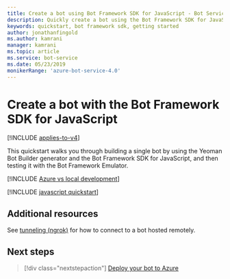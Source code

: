 ```yaml
---
title: Create a bot using Bot Framework SDK for JavaScript - Bot Service
description: Quickly create a bot using the Bot Framework SDK for JavaScript.
keywords: quickstart, bot framework sdk, getting started
author: jonathanfingold
ms.author: kamrani
manager: kamrani
ms.topic: article
ms.service: bot-service
ms.date: 05/23/2019
monikerRange: 'azure-bot-service-4.0'
---
```


# Create a bot with the Bot Framework SDK for JavaScript

[!INCLUDE [applies-to-v4](../includes/applies-to.md)]

This quickstart walks you through building a single bot by using the Yeoman Bot Builder generator and the Bot Framework SDK for JavaScript, and then testing it with the Bot Framework Emulator.

[!INCLUDE [Azure vs local development](../includes/snippet-quickstart-paths.md)]

[!INCLUDE [javascript quickstart](../includes/quickstart-javascript.md)]

## Additional resources

See [tunneling (ngrok)](https://github.com/Microsoft/BotFramework-Emulator/wiki/Tunneling-(ngrok)) for how to connect to a bot hosted remotely.

## Next steps

> [!div class="nextstepaction"]
> [Deploy your bot to Azure](../bot-builder-deploy-az-cli.md)
